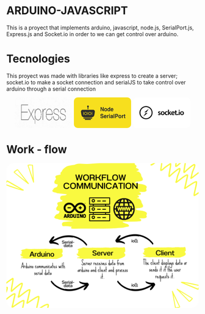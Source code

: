 # ARDUINO-JAVASCRIPT

This is a proyect that implements arduino, javascript, node.js, SerialPort.js, Express.js and Socket.io in order to we can get control over arduino.

# Tecnologies

This proyect was made with libraries like express to create a server; socket.io to make a socket connection and serialJS to take control over arduino through a serial connection

<div style= "display:flex; flex-direction: row; justify-content: center; gap:5px; margin: 0 0 10px">
    <img src="images/express.js.png" style= "width:150px; border-radius: 10px">
    <img src="images/serialport.js.png" style= "width:150px; border-radius: 10px">
    <img src="images/socket.io.png" style= "width:150px; border-radius: 10px; background-color: white;">
</div>

# Work - flow

<img src="images/1.png" style= "border-radius: 20px; background-color: white;">
